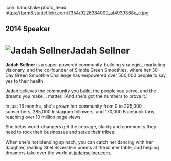 icon: handshake
photo_head: https://farm8.staticflickr.com/7354/9226384009_af4939368e_c.jpg

## 2014 Speaker

# ![Jadah Sellner](http://imgs.wds.fm/jadah-sellner-round.png)Jadah Sellner

<div class="zig-zags_blue"></div>

**Jadah Sellner** is a super-powered community-building strategist, marketing visionary, and the co-founder of Simple Green Smoothies, where her 30-Day Green Smoothie Challenge has empowered over 500,000 people to say yes to their health.

Jadah believes the community you build, the people you serve, and the dreams you make… matter. (And she's got the numbers to prove it.)

In just 16 months, she's grown her community from 0 to 225,000 subscribers, 285,000 Instagram followers, and 170,000 Facebook fans, reaching over 10 million page views.

She helps world-changers get the courage, clarity and community they need to rock their businesses and serve their tribes. 

When she's not blending spinach, you can catch her dancing with her daughter, reading Shel Silverstein poems at the dinner table, and helping dreamers take over the world at [jadahsellner.com](http://jadahsellner.com).
